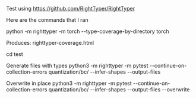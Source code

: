 Test using https://github.com/RightTyper/RightTyper

Here are the commands that I ran

python -m righttyper -m torch --type-coverage-by-directory torch

Produces: righttyper-coverage.html

cd test

Generate files with types
python3 -m righttyper -m pytest --continue-on-collection-errors quantization/bc/ --infer-shapes --output-files


Overwrite in place
python3 -m righttyper -m pytest --continue-on-collection-errors quantization/bc/ --infer-shapes --output-files --overwrite


